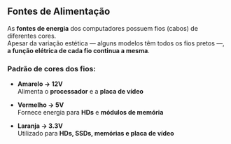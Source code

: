 ## Fontes de Alimentação

As **fontes de energia** dos computadores possuem fios (cabos) de diferentes cores.  
Apesar da variação estética — alguns modelos têm todos os fios pretos —, **a função elétrica de cada fio continua a mesma**.

### Padrão de cores dos fios:

- **Amarelo → 12V**  
 Alimenta o **processador** e a **placa de vídeo**  

- **Vermelho → 5V**  
 Fornece energia para **HDs** e **módulos de memória**  

- **Laranja → 3.3V**  
 Utilizado para **HDs, SSDs, memórias e placa de vídeo**
